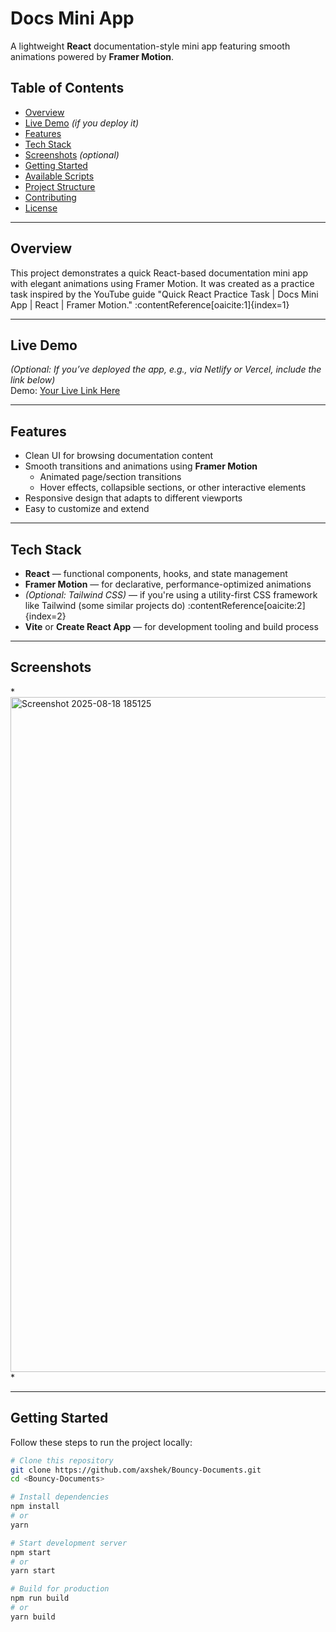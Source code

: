 # Docs Mini App

A lightweight **React** documentation-style mini app featuring smooth animations powered by **Framer Motion**.

## Table of Contents

- [Overview](#overview)  
- [Live Demo](#live-demo) *(if you deploy it)*  
- [Features](#features)  
- [Tech Stack](#tech-stack)  
- [Screenshots](#screenshots) *(optional)*  
- [Getting Started](#getting-started)  
- [Available Scripts](#available-scripts)  
- [Project Structure](#project-structure)  
- [Contributing](#contributing)  
- [License](#license)

---

## Overview

This project demonstrates a quick React-based documentation mini app with elegant animations using Framer Motion. It was created as a practice task inspired by the YouTube guide "Quick React Practice Task | Docs Mini App | React | Framer Motion." :contentReference[oaicite:1]{index=1}

---

## Live Demo

*(Optional: If you’ve deployed the app, e.g., via Netlify or Vercel, include the link below)*  
Demo: [Your Live Link Here](#)

---

## Features

- Clean UI for browsing documentation content  
- Smooth transitions and animations using **Framer Motion**  
  - Animated page/section transitions  
  - Hover effects, collapsible sections, or other interactive elements  
- Responsive design that adapts to different viewports  
- Easy to customize and extend

---

## Tech Stack

- **React** — functional components, hooks, and state management  
- **Framer Motion** — for declarative, performance-optimized animations  
- *(Optional: Tailwind CSS)* — if you're using a utility-first CSS framework like Tailwind (some similar projects do) :contentReference[oaicite:2]{index=2}  
- **Vite** or **Create React App** — for development tooling and build process

---

## Screenshots

*<img width="1920" height="1080" alt="Screenshot 2025-08-18 185125" src="https://github.com/user-attachments/assets/64ad169a-2a63-4345-a9f1-2c886b1dd0f3" />
*

---

## Getting Started

Follow these steps to run the project locally:

```bash
# Clone this repository
git clone https://github.com/axshek/Bouncy-Documents.git
cd <Bouncy-Documents>

# Install dependencies
npm install
# or
yarn

# Start development server
npm start
# or
yarn start

# Build for production
npm run build
# or
yarn build
